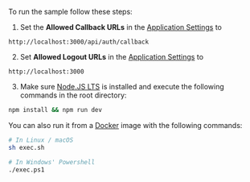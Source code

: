 <!-- markdownlint-disable MD031 MD041 -->

To run the sample follow these steps:

1) Set the **Allowed Callback URLs** in the [Application Settings](${manage_url}/#/applications/${account.clientId}/settings) to
```text
http://localhost:3000/api/auth/callback
```

2) Set **Allowed Logout URLs** in the [Application Settings](${manage_url}/#/applications/${account.clientId}/settings) to
```text
http://localhost:3000
```

3) Make sure [Node.JS LTS](https://nodejs.org/en/download/) is installed and execute the following commands in the root directory:
```bash
npm install && npm run dev
```

You can also run it from a [Docker](https://www.docker.com) image with the following commands:

```bash
# In Linux / macOS
sh exec.sh

# In Windows' Powershell
./exec.ps1
```
